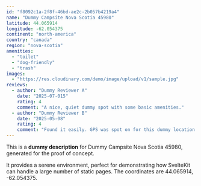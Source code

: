 ```yaml
---
id: "f8092c1a-2f8f-46bd-ae2c-2b057b4219a4"
name: "Dummy Campsite Nova Scotia 45980"
latitude: 44.065914
longitude: -62.054375
continent: "north-america"
country: "canada"
region: "nova-scotia"
amenities:
  - "toilet"
  - "dog-friendly"
  - "trash"
images:
  - "https://res.cloudinary.com/demo/image/upload/v1/sample.jpg"
reviews:
  - author: "Dummy Reviewer A"
    date: "2025-07-015"
    rating: 4
    comment: "A nice, quiet dummy spot with some basic amenities."
  - author: "Dummy Reviewer B"
    date: "2025-05-08"
    rating: 4
    comment: "Found it easily. GPS was spot on for this dummy location."
---
```


This is a **dummy description** for Dummy Campsite Nova Scotia 45980, generated for the proof of concept.

It provides a serene environment, perfect for demonstrating how SvelteKit can handle a large number of static pages. The coordinates are 44.065914, -62.054375.
